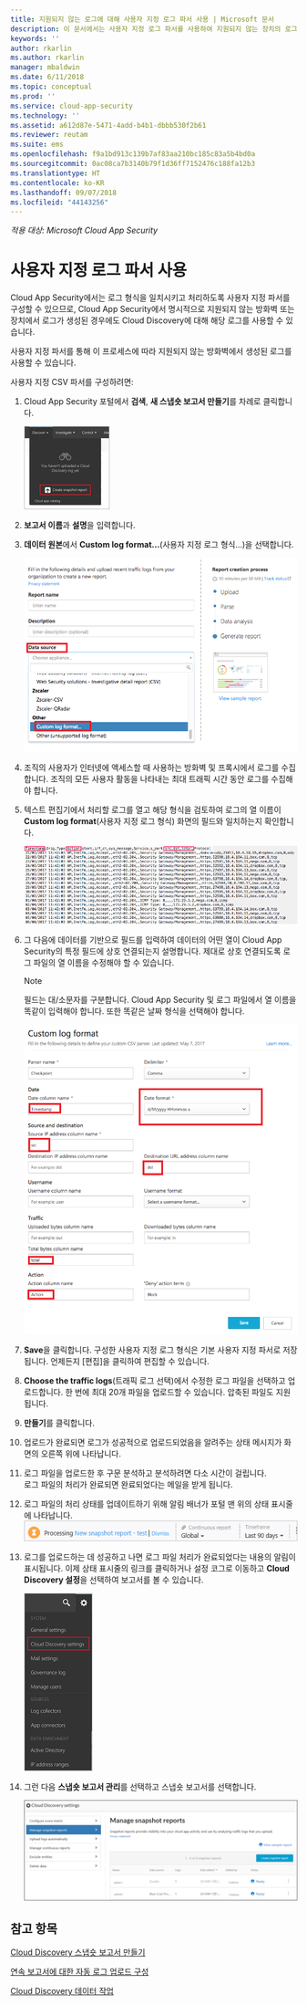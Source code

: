 ```yaml
---
title: 지원되지 않는 로그에 대해 사용자 지정 로그 파서 사용 | Microsoft 문서
description: 이 문서에서는 사용자 지정 로그 파서를 사용하여 지원되지 않는 장치의 로그를 Cloud App Security로 업로드하는 방법에 대한 정보를 제공합니다.
keywords: ''
author: rkarlin
ms.author: rkarlin
manager: mbaldwin
ms.date: 6/11/2018
ms.topic: conceptual
ms.prod: ''
ms.service: cloud-app-security
ms.technology: ''
ms.assetid: a612d87e-5471-4add-b4b1-dbbb530f2b61
ms.reviewer: reutam
ms.suite: ems
ms.openlocfilehash: f9a1bd913c139b7af83aa210bc185c83a5b4bd0a
ms.sourcegitcommit: 0ac08ca7b3140b79f1d36ff7152476c188fa12b3
ms.translationtype: HT
ms.contentlocale: ko-KR
ms.lasthandoff: 09/07/2018
ms.locfileid: "44143256"
---
```

*적용 대상: Microsoft Cloud App Security*


# <a name="use-a-custom-log-parser"></a>사용자 지정 로그 파서 사용
Cloud App Security에서는 로그 형식을 일치시키고 처리하도록 사용자 지정 파서를 구성할 수 있으므로, Cloud App Security에서 명시적으로 지원되지 않는 방화벽 또는 장치에서 로그가 생성된 경우에도 Cloud Discovery에 대해 해당 로그를 사용할 수 있습니다. 

사용자 지정 파서를 통해 이 프로세스에 따라 지원되지 않는 방화벽에서 생성된 로그를 사용할 수 있습니다. 


 
사용자 지정 CSV 파서를 구성하려면:
1. Cloud App Security 포털에서 **검색**, **새 스냅숏 보고서 만들기**를 차례로 클릭합니다.  
  
   ![새 스냅숏 보고서 만들기](./media/create-new-snapshot-report.png)
     
2. **보고서 이름**과 **설명**을 입력합니다.
  
3. **데이터 원본**에서 **Custom log format...**(사용자 지정 로그 형식...)을 선택합니다.  

    ![새 스냅숏 보고서](./media/custom-log-upload.png)   

4. 조직의 사용자가 인터넷에 액세스할 때 사용하는 방화벽 및 프록시에서 로그를 수집합니다. 조직의 모든 사용자 활동을 나타내는 최대 트래픽 시간 동안 로그를 수집해야 합니다. 

5. 텍스트 편집기에서 처리할 로그를 열고 해당 형식을 검토하여 로그의 열 이름이 **Custom log format**(사용자 지정 로그 형식) 화면의 필드와 일치하는지 확인합니다.

   ![사용자 지정 로그 파서](./media/log-data.png) 

6. 그 다음에 데이터를 기반으로 필드를 입력하여 데이터의 어떤 열이 Cloud App Security의 특정 필드에 상호 연결되는지 설명합니다. 제대로 상호 연결되도록 로그 파일의 열 이름을 수정해야 할 수 있습니다.
  
   > [!NOTE]
    > 필드는 대/소문자를 구분합니다. Cloud App Security 및 로그 파일에서 열 이름을 똑같이 입력해야 합니다. 또한 똑같은 날짜 형식을 선택해야 합니다.

   ![사용자 지정 로그 파서](./media/custom-log-parser.png) 


7. **Save**을 클릭합니다. 구성한 사용자 지정 로그 형식은 기본 사용자 지정 파서로 저장됩니다. 언제든지 [편집]을 클릭하여 편집할 수 있습니다.

8. **Choose the traffic logs**(트래픽 로그 선택)에서 수정한 로그 파일을 선택하고 업로드합니다. 한 번에 최대 20개 파일을 업로드할 수 있습니다. 압축된 파일도 지원됩니다.  
  

9. **만들기**를 클릭합니다.  

10. 업로드가 완료되면 로그가 성공적으로 업로드되었음을 알려주는 상태 메시지가 화면의 오른쪽 위에 나타납니다.  
  
11. 로그 파일을 업로드한 후 구문 분석하고 분석하려면 다소 시간이 걸립니다.  
    로그 파일의 처리가 완료되면 완료되었다는 메일을 받게 됩니다. 
  
12. 로그 파일의 처리 상태를 업데이트하기 위해 알림 배너가 포털 맨 위의 상태 표시줄에 나타납니다.  
    ![로그 파일 처리 메뉴 모음](./media/processing-log-file-menu-bar.png) 
   
13. 로그를 업로드하는 데 성공하고 나면 로그 파일 처리가 완료되었다는 내용의 알림이 표시됩니다. 이제 상태 표시줄의 링크를 클릭하거나 설정 코그로 이동하고 **Cloud Discovery 설정**을 선택하여 보고서를 볼 수 있습니다.   
  
     ![Discovery 설정 탭](./media/discovery-settings-tab.png)
14. 그런 다음 **스냅숏 보고서 관리**를 선택하고 스냅숏 보고서를 선택합니다.
 
    ![스냅숏 보고서 관리](./media/snapshot-report-managment.png)

  
      




## <a name="see-also"></a>참고 항목
 
[Cloud Discovery 스냅숏 보고서 만들기](create-snapshot-cloud-discovery-reports.md)

[연속 보고서에 대한 자동 로그 업로드 구성](configure-automatic-log-upload-for-continuous-reports.md)

[Cloud Discovery 데이터 작업](working-with-cloud-discovery-data.md)

